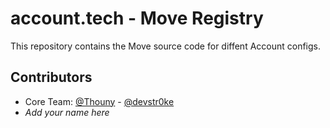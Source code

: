 # account.tech - Move Registry

This repository contains the Move source code for diffent Account configs.

## Contributors
- Core Team: [@Thouny](https://github.com/Thounyy) - [@devstr0ke](https://github.com/devstr0ke)
- *Add your name here*
